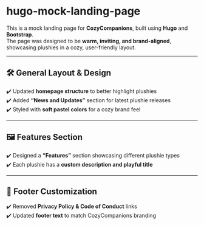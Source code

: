 # hugo-mock-landing-page    

This is a mock landing page for **CozyCompanions**, built using **Hugo** and **Bootstrap**.  
The page was designed to be **warm, inviting, and brand-aligned**, showcasing plushies in a cozy, user-friendly layout.

---

## 🛠 **General Layout & Design**  
✔️ Updated **homepage structure** to better highlight plushies  
✔️ Added **“News and Updates”** section for latest plushie releases  
✔️ Styled with **soft pastel colors** for a cozy brand feel  

---

## 🖼️ **Features Section**  
✔️ Designed a **“Features”** section showcasing different plushie types  
✔️ Each plushie has a **custom description and playful title**  

---

## 🔗 **Footer Customization**  
✔️ Removed **Privacy Policy & Code of Conduct** links  
✔️ Updated **footer text** to match CozyCompanions branding  
